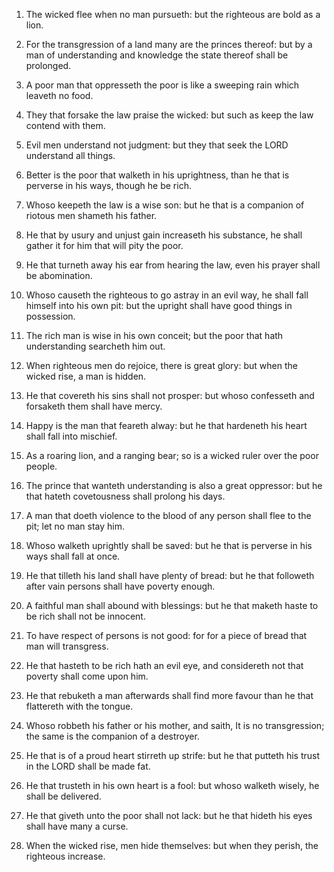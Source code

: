 1. The wicked flee when no man pursueth: but the righteous are bold
as a lion.

2. For the transgression of a land many are the princes thereof: but
by a man of understanding and knowledge the state thereof shall be
prolonged.

3. A poor man that oppresseth the poor is like a sweeping rain which
leaveth no food.

4. They that forsake the law praise the wicked: but such as keep the
law contend with them.

5. Evil men understand not judgment: but they that seek the LORD
understand all things.

6. Better is the poor that walketh in his uprightness, than he that
is perverse in his ways, though he be rich.

7. Whoso keepeth the law is a wise son: but he that is a companion
of riotous men shameth his father.

8. He that by usury and unjust gain increaseth his substance, he
shall gather it for him that will pity the poor.

9. He that turneth away his ear from hearing the law, even his
prayer shall be abomination.

10. Whoso causeth the righteous to go astray in an evil way, he
shall fall himself into his own pit: but the upright shall have good
things in possession.

11. The rich man is wise in his own conceit; but the poor that hath
understanding searcheth him out.

12. When righteous men do rejoice, there is great glory: but when
the wicked rise, a man is hidden.

13. He that covereth his sins shall not prosper: but whoso
confesseth and forsaketh them shall have mercy.

14. Happy is the man that feareth alway: but he that hardeneth his
heart shall fall into mischief.

15. As a roaring lion, and a ranging bear; so is a wicked ruler over
the poor people.

16. The prince that wanteth understanding is also a great oppressor:
but he that hateth covetousness shall prolong his days.

17. A man that doeth violence to the blood of any person shall flee
to the pit; let no man stay him.

18. Whoso walketh uprightly shall be saved: but he that is perverse
in his ways shall fall at once.

19. He that tilleth his land shall have plenty of bread: but he that
followeth after vain persons shall have poverty enough.

20. A faithful man shall abound with blessings: but he that maketh
haste to be rich shall not be innocent.

21. To have respect of persons is not good: for for a piece of bread
that man will transgress.

22. He that hasteth to be rich hath an evil eye, and considereth not
that poverty shall come upon him.

23. He that rebuketh a man afterwards shall find more favour than he
that flattereth with the tongue.

24. Whoso robbeth his father or his mother, and saith, It is no
transgression; the same is the companion of a destroyer.

25. He that is of a proud heart stirreth up strife: but he that
putteth his trust in the LORD shall be made fat.

26. He that trusteth in his own heart is a fool: but whoso walketh
wisely, he shall be delivered.

27. He that giveth unto the poor shall not lack: but he that hideth
his eyes shall have many a curse.

28. When the wicked rise, men hide themselves: but when they perish,
the righteous increase.
